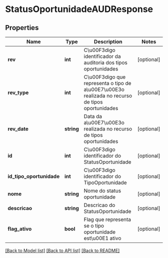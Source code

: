# StatusOportunidadeAUDResponse

## Properties
Name | Type | Description | Notes
------------ | ------------- | ------------- | -------------
**rev** | **int** | C\u00F3digo identificador da auditoria dos tipos oportunidades | [optional] 
**rev_type** | **int** | C\u00F3digo que representa o tipo de a\u00E7\u00E3o realizada no recurso de tipos oportunidades | [optional] 
**rev_date** | **string** | Data da a\u00E7\u00E3o realizada no recurso de tipos oportunidades | [optional] 
**id** | **int** | C\u00F3digo identificador do StatusOportunidade | [optional] 
**id_tipo_oportunidade** | **int** | C\u00F3digo identificador do TipoOportunidade | [optional] 
**nome** | **string** | Nome do status oportunidade | [optional] 
**descricao** | **string** | Descricao do StatusOportunidade | [optional] 
**flag_ativo** | **bool** | Flag que representa se o tipo oportunidade est\u00E1 ativo | [optional] 

[[Back to Model list]](../README.md#documentation-for-models) [[Back to API list]](../README.md#documentation-for-api-endpoints) [[Back to README]](../README.md)


